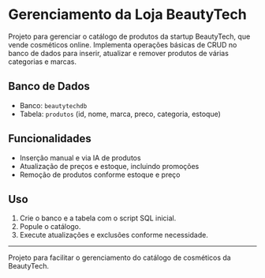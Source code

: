 # Gerenciamento da Loja BeautyTech

Projeto para gerenciar o catálogo de produtos da startup BeautyTech, que vende cosméticos online. Implementa operações básicas de CRUD no banco de dados para inserir, atualizar e remover produtos de várias categorias e marcas.

## Banco de Dados

- Banco: `beautytechdb`  
- Tabela: `produtos` (id, nome, marca, preco, categoria, estoque)

## Funcionalidades

- Inserção manual e via IA de produtos  
- Atualização de preços e estoque, incluindo promoções  
- Remoção de produtos conforme estoque e preço

## Uso

1. Crie o banco e a tabela com o script SQL inicial.  
2. Popule o catálogo.  
3. Execute atualizações e exclusões conforme necessidade.

---
Projeto para facilitar o gerenciamento do catálogo de cosméticos da BeautyTech.
